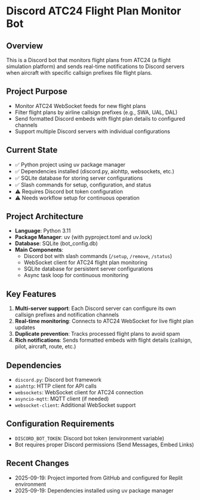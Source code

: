 # Discord ATC24 Flight Plan Monitor Bot

## Overview
This is a Discord bot that monitors flight plans from ATC24 (a flight simulation platform) and sends real-time notifications to Discord servers when aircraft with specific callsign prefixes file flight plans.

## Project Purpose
- Monitor ATC24 WebSocket feeds for new flight plans
- Filter flight plans by airline callsign prefixes (e.g., SWA, UAL, DAL)
- Send formatted Discord embeds with flight plan details to configured channels
- Support multiple Discord servers with individual configurations

## Current State
- ✅ Python project using uv package manager
- ✅ Dependencies installed (discord.py, aiohttp, websockets, etc.)
- ✅ SQLite database for storing server configurations
- ✅ Slash commands for setup, configuration, and status
- ⚠️  Requires Discord bot token configuration
- ⚠️  Needs workflow setup for continuous operation

## Project Architecture
- **Language**: Python 3.11
- **Package Manager**: uv (with pyproject.toml and uv.lock)
- **Database**: SQLite (bot_config.db)
- **Main Components**:
  - Discord bot with slash commands (`/setup`, `/remove`, `/status`)
  - WebSocket client for ATC24 flight plan monitoring
  - SQLite database for persistent server configurations
  - Async task loop for continuous monitoring

## Key Features
1. **Multi-server support**: Each Discord server can configure its own callsign prefixes and notification channels
2. **Real-time monitoring**: Connects to ATC24 WebSocket for live flight plan updates
3. **Duplicate prevention**: Tracks processed flight plans to avoid spam
4. **Rich notifications**: Sends formatted embeds with flight details (callsign, pilot, aircraft, route, etc.)

## Dependencies
- `discord.py`: Discord bot framework
- `aiohttp`: HTTP client for API calls
- `websockets`: WebSocket client for ATC24 connection
- `asyncio-mqtt`: MQTT client (if needed)
- `websocket-client`: Additional WebSocket support

## Configuration Requirements
- `DISCORD_BOT_TOKEN`: Discord bot token (environment variable)
- Bot requires proper Discord permissions (Send Messages, Embed Links)

## Recent Changes
- 2025-09-19: Project imported from GitHub and configured for Replit environment
- 2025-09-19: Dependencies installed using uv package manager